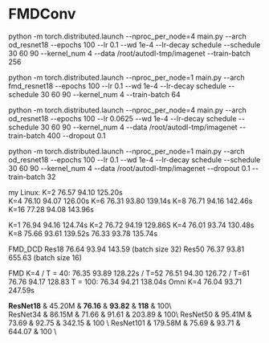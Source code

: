 # FMDConv


python -m torch.distributed.launch --nproc_per_node=4 main.py --arch od_resnet18 --epochs 100 --lr 0.1 --wd 1e-4 --lr-decay schedule --schedule 30 60 90 --kernel_num 4 --data /root/autodl-tmp/imagenet --train-batch 256

python -m torch.distributed.launch --nproc_per_node=1 main.py --arch fmd_resnet18 --epochs 100 --lr 0.1 --wd 1e-4 --lr-decay schedule --schedule 30 60 90 --kernel_num 4 --train-batch 64

python -m torch.distributed.launch --nproc_per_node=4 main.py --arch od_resnet18 --epochs 100 --lr 0.0625 --wd 1e-4 --lr-decay schedule --schedule 30 60 90 --kernel_num 4 --data /root/autodl-tmp/imagenet --train-batch 400 --dropout 0.1

python -m torch.distributed.launch --nproc_per_node=1 main.py --arch od_resnet18 --epochs 100 --lr 0.1 --wd 1e-4 --lr-decay schedule --schedule 30 60 90 --kernel_num 4 --data /root/autodl-tmp/imagenet --dropout 0.1 --train-batch 32


my Linux:
  K=2  76.57 94.10 125.20s            
  K=4  76.10 94.07 126.00s
  K=6  76.31 93.80 139.14s
  K=8  76.71 94.16 142.46s
  K=16 77.28 94.08 143.96s

  K=1  76.94 94.16 124.74s
  K=2  76.72 94.19 129.86S
  K=4  76.01 93.74 130.48s
  K=8  75.66 93.61 139.52s   76.33 93.78 135.74s 

  FMD_DCD Res18 76.64  93.94 143.59 (batch size 32)
          Res50 76.37  93.81 655.63 (batch size 16)


  FMD
  K=4 /  T = 40: 76.35 93.89 128.22s / T=52  76.51 94.30 126.72 / T=61 76.76 94.17 128.83
        T = 100: 76.34 94.21 138.04s
  Omni
  K=4  76.04 93.71 247.59s 


  $\mathbf{ResNet18}$ & 45.20M & $\mathbf{76.16}$ & $\mathbf{93.82}$ & $\mathbf{118}$ & 100\\	
        ResNet34 & 86.15M & 71.66 & 91.61 & 203.89 & 100\\
        ResNet50 & 95.41M & 73.69 & 92.75 & 342.15 & 100 \\
        ResNet101 & 179.58M & 75.69 & 93.71 & 644.07 & 100 \\
  
